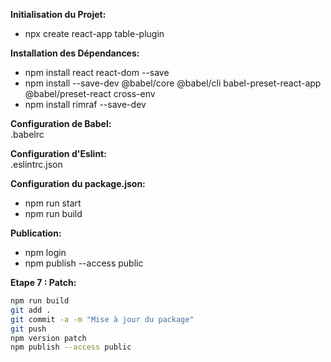 **Initialisation du Projet:**  
- npx create react-app table-plugin 

**Installation des Dépendances:**  
- npm install react react-dom --save 
- npm install --save-dev @babel/core @babel/cli babel-preset-react-app @babel/preset-react cross-env 
- npm install rimraf --save-dev

**Configuration de Babel:**  
.babelrc 

**Configuration d'Eslint:**  
.eslintrc.json 

**Configuration du package.json:**  
- npm run start
- npm run build  

**Publication:**  
- npm login  
- npm publish --access public

**Etape 7 : Patch:**  
```bash
npm run build
git add .
git commit -a -m "Mise à jour du package"
git push
npm version patch 
npm publish --access public
```
